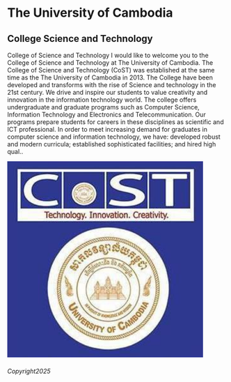 <!DOCTYPE html>
<html>
<head><title>ITE103-HTML</title>
</head>
<body>

<h1>The University of Cambodia </h1>
<h2>College Science and Technology </h2>
<p>College of Science and Technology I would like to welcome you to the College of Science and Technology at The University of Cambodia. The College of Science and Technology (CoST) was established at the same time as the The University of Cambodia in 2013. The College have been developed and transforms with the rise of Science and technology in the 21st century. We drive and inspire our students to value creativity and innovation in the information technology world. The college offers undergraduate and graduate programs such as Computer Science, Information Technology and Electronics and Telecommunication. Our programs prepare students for careers in these disciplines as scientific and ICT professional. In order to meet increasing demand for graduates in computer science and information technology, we have: developed robust and modern curricula; established sophisticated facilities; and hired high qual..</P>

<img src=" IMG_20250311_141920_947.jpg 
" alt="ITE103" width="450" height="450">
</body>
<Footer><h6>Copyright2025</h6></footer>
</Html>
